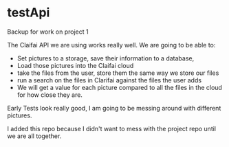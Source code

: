 # testApi
Backup for work on project 1


The Claifai API we are using works really well. We are going to be able to:
- Set pictures to a storage, save their information to a database,
- Load those pictures into the Claifai cloud
- take the files from the user, store them the same way we store our files
- run a search on the files in Clarifai against the files the user adds
- We will get a value for each picture compared to all the files in the cloud for how close they are.


Early Tests look really good, I am going to be messing around with different pictures.

I added this repo because I didn't want to mess with the project repo until we are all together.